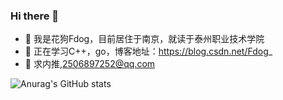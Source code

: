 ### Hi there 👋
     
- 🔭 我是花狗Fdog，目前居住于南京，就读于泰州职业技术学院
- 🌱 正在学习C++，go，博客地址：https://blog.csdn.net/Fdog_
- 👯 求内推,2506897252@qq.com

![Anurag's GitHub stats](https://github-readme-stats.vercel.app/api?username=HuaGouFdog&show_icons=true&theme=gruvbox)
